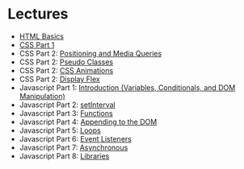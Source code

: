 # Lectures 

- [HTML Basics](/lectures/html)
- [CSS Part 1](/lectures/css)
- CSS Part 2: [Positioning and Media Queries](/lectures/css2)
- CSS Part 2: [Pseudo Classes](/lectures/csspseudo)
- CSS Part 2: [CSS Animations](/lectures/cssanimations)
- CSS Part 2: [Display Flex](/lectures/cssflex)
- Javascript Part 1: [Introduction (Variables, Conditionals, and DOM Manipulation)](/lectures/javascript1)
- Javascript Part 2: [setInterval](/lectures/intervals)
- Javascript Part 3: [Functions](/lectures/functions)
- Javascript Part 4: [Appending to the DOM](/lectures/appending)
- Javascript Part 5: [Loops](/lectures/loops)
- Javascript Part 6: [Event Listeners](/lectures/listeners)
- Javascript Part 7: [Asynchronous](/lectures/async)
- Javascript Part 8: [Libraries](/lectures/libraries)